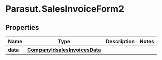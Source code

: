 # Parasut.SalesInvoiceForm2

## Properties
Name | Type | Description | Notes
------------ | ------------- | ------------- | -------------
**data** | [**CompanyIdsalesInvoicesData**](CompanyIdsalesInvoicesData.md) |  | 


